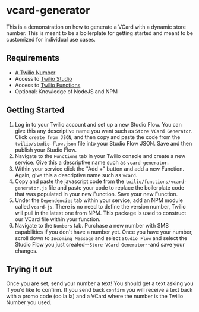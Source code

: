 # vcard-generator

This is a demonstration on how to generate a VCard with a dynamic store number. This is meant to be a boilerplate for getting started and meant to be customized for individual use cases.

## Requirements
- [A Twilio Number](https://support.twilio.com/hc/en-us/articles/223135247-How-to-Search-for-and-Buy-a-Twilio-Phone-Number-from-Console)
- Access to [Twilio Studio](https://support.twilio.com/hc/en-us/articles/115015961327-Getting-Started-with-Twilio-Studio)
- Access to [Twilio Functions](https://www.twilio.com/docs/runtime/functions)
- Optional: Knowledge of NodeJS and NPM

## Getting Started
1. Log in to your Twilio account and set up a new Studio Flow. You can give this any descriptive name you want such as `Store VCard Generator`. Click `create from JSON`, and then copy and paste the code from the `twilio/studio-flow.json` file into your Studio Flow JSON. Save and then publish your Studio Flow.
2. Navigate to the `Functions` tab in your Twilio console and create a new service. Give this a descriptive name such as `vcard-generator`.
3. Within your service click the "Add +" button and add a new Function. Again, give this a descriptive name such as `vcard`.
4. Copy and paste the javascript code from the `twilio/functions/vcard-generator.js` file and paste your code to replace the boilerplate code that was populated in your new Function. Save your new Function.
5. Under the `Dependencies` tab within your service, add an NPM module called `vcard-js`. There is no need to define the version number, Twilio will pull in the latest one from NPM. This package is used to construct our VCard file within your function.
6. Navigate to the `Numbers` tab. Purchase a new number with SMS capabilities if you don't have a number yet. Once you have your number, scroll down to `Incoming Message` and select `Studio Flow` and select the Studio Flow you just created--`Store VCard Generator`--and save your changes.

## Trying it out
Once you are set, send your number a text! You should get a text asking you if you'd like to confirm. If you send back `confirm` you will receive a text back with a promo code (oo la la) and a VCard where the number is the Twilio Number you used.
